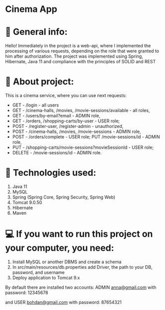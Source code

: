 # Cinema App

# :closed_book: General info:
Hello! Immediately in the project is a web-api, where I implemented the processing of various requests, depending on the role that were granted to him after authorization. The project was implemented using Spring, Hibernate, Java 11 and compliance with the principles of SOLID and REST

# :cinema: About project:
This is a cinema service, where you can use next requests:
- GET - /login - all users
- GET - /cinema-halls, /movies, /movie-sessions/available - all roles,
- GET - /users/by-email?email - ADMIN role,
- GET - /orders, /shopping-carts/by-user - USER role;
- POST - /register-user, /register-admin - unauthorized,
- POST - /cinema-halls, /movies, /movie-sessions - ADMIN role,
- POST - /orders/complete - USER role; PUT /movie-sessions/id - ADMIN role,
- PUT - /shopping-carts/movie-sessions?movieSessionId - USER role;
- DELETE - /movie-sessions/id - ADMIN role.

# :abacus: Technologies used:

1. Java 11
2. MySQL
3. Spring (Spring Core, Spring Security, Spring Web)
4. Tomcat 9.0.50
5. Hibernate
6. Maven

# :computer: If you want to run this project on your computer, you need:
1. Install MySQL or another DBMS and create a schema
2. In src/main/resources/db.properties add Driver, the path to your DB, password, and username
3. Deploy application to Tomcat 9.x

By default there are installed two accounts: ADMIN anna@gmail.com with password: 12345678

and USER bohdan@gmail.com with password: 87654321
